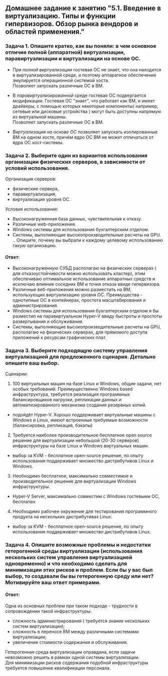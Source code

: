 ## Домашнее задание к занятию "5.1. Введение в виртуализацию. Типы и функции гипервизоров. Обзор рынка вендоров и областей применения."


### Задача 1. Опишите кратко, как вы поняли: в чем основное отличие полной (аппаратной) виртуализации, паравиртуализации и виртуализации на основе ОС.  

- При *_полной виртуализации_* гостевая ОС не знает, что она находится в виртуализированной среде, и поэтому аппаратное обеспечение эмулируется операционной системой хоста.  
Позволяет запускать различные ОС в ВМ.  

- В *_паравиртуализированной_* среде гостевая ОС подвергается модификации. Гостевая ОС "знает", что работает как ВМ, и имеет драйверы, с помощью которых некоторые компоненты( например, сетевые или дисковые устройства ) могут быть доступны напрямую  из виртуальной машины.  
Позволяет запускать различные ОС в ВМ.  

- *_Виртуализация на основе ОС_* позволяет запускать изолированные ВМ на одном хосте, причём ядро ОС ВМ не может отличаться от ядра ОС хост-системы.  


### Задача 2. Выберите один из вариантов использования организации физических серверов, в зависимости от условий использования.

Организация серверов:  
- физические сервера,  
- паравиртуализация,  
- виртуализация уровня ОС.  

Условия использования:  
- Высоконагруженная база данных, чувствительная к отказу.  
- Различные web-приложения.  
- Windows системы для использования бухгалтерским отделом.  
- Системы, выполняющие высокопроизводительные расчеты на GPU.  
..
Опишите, почему вы выбрали к каждому целевому использованию такую организацию.  

#### Ответ:
- Высоконагруженную СУБД располагаю на физических серверах ( для отказоустойчивости можно использовать кластер), этим обеспечиваю оптимальное использование аппаратных средств и исключаю влияние соседних ВМ и точки отказа ввиде гипервизора.  
- Различные веб-приложения можно разместить на ВМ, использующих виртуализацию уровня ОС. Преимущества - однотипные ОС в контейнерах, простота масштабирования и администрирования.
- Windows системы для использования бухгалтерским отделом я бы разместил на паравиртуальном Hyper-V ввиду быстроты и простоты развертывания и обслуживания.
- Системы, выполняющие высокопроизводительные расчеты на GPU, располагаю на физических серверах, для прямомого доступа приложений к ресурсам графических плат.  
  
### Задача 3. Выберите подходящую систему управления виртуализацией для предложенного сценария. Детально опишите ваш выбор.  

Сценарии:  
  
1. 100 виртуальных машин на базе Linux и Windows, общие задачи, нет особых требований. Преимущественно Windows based инфраструктура, требуется реализация программных балансировщиков нагрузки, репликации данных и автоматизированного механизма создания резервных копий.  

- подойдёт Hyper-V. Хорошо поддерживает виртуальные машины с Windows и Linux, имеют встроенные требуемые возможности (балансировка, репликация, бэкапы)

2. Требуется наиболее производительное бесплатное open source решение для виртуализации небольшой (20-30 серверов) инфраструктуры на базе Linux и Windows виртуальных машин.  

- выбор за KVM - бесплатное open-source решение, по опыту использования поддерживает множество дистрибутивов Linux и Windows.  

3. Необходимо бесплатное, максимально совместимое и производительное решение для виртуализации Windows инфраструктуры.  

- Hyper-V Server, максимально совместим c Windows гостевыми ОС, бесплатен.

4. Необходимо рабочее окружение для тестирования программного продукта на нескольких дистрибутивах Linux.  
  
- выбор за KVM - бесплатное open-source решение, по опыту использования поддерживает множество дистрибутивов Linux.  

### Задача 4. Опишите возможные проблемы и недостатки гетерогенной среды виртуализации (использования нескольких систем управления виртуализацией одновременно) и что необходимо сделать для минимизации этих рисков и проблем. Если бы у вас был выбор, то создавали бы вы гетерогенную среду или нет? Мотивируйте ваш ответ примерами.  

#### Ответ:  
Одна из основных проблем при таком подходе - трудности в сопровождении такой инфраструктуры:  
- сложность администрирования ( требуется знание нескольких систем виртуализации);  
- сложность в переносе ВМ между различными системами виртуализации;  
- увеличение стоимости содержания и обслуживания.  


Гетерогенная среда виртуализации оправдана, если задачи невозможно решить в рамках одной системы виртуализации.  
Для минимизации рисков содержания подобной инфраструктуры требуется повышение квалификации персонала.  